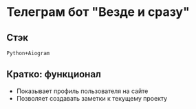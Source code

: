 # Телеграм бот "Везде и сразу"

## Стэк
```
Python+Aiogram
```

## Кратко: функционал
* Показывает профиль пользователя на сайте
* Позволяет создавать заметки к текущему проекту